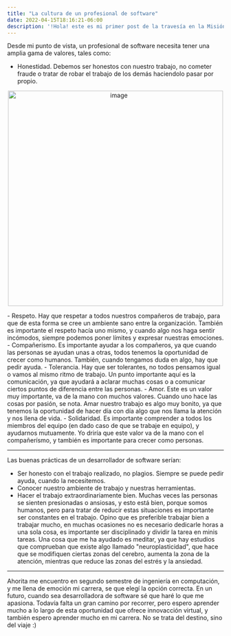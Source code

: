 ```yaml
---
title: "La cultura de un profesional de software"
date: 2022-04-15T18:16:21-06:00
description: '!Hola! este es mi primer post de la travesía en la Misión de Backend con Node JS de Launch X.'
---
```


Desde mi punto de vista, un profesional de software necesita tener una amplia gama de valores, tales como: 
- Honestidad. Debemos ser honestos con nuestro trabajo, no cometer fraude o tratar de robar el trabajo de los demás haciendolo pasar por propio. 
<p align="center">
<img width="500" alt="image" src="https://user-images.githubusercontent.com/89166148/170618460-456294a0-02b3-4342-afbf-6c8c5a56661f.png">
</p>
- Respeto. Hay que respetar a todos nuestros compañeros de trabajo, para que de esta forma se cree un ambiente sano entre la organización. También es importante el respeto hacía uno mismo, y cuando algo nos haga sentir incómodos, siempre podemos poner límites y expresar nuestras emociones.
- Compañerismo. Es importante ayudar a los compañeros, ya que cuando las personas se ayudan unas a otras, todos tenemos la oportunidad de crecer como humanos. También, cuando tengamos duda en algo,  hay que pedir ayuda. 
- Tolerancia. Hay que ser tolerantes, no todos pensamos igual o vamos al mismo ritmo de trabajo. Un punto importante aquí es la comunicación, ya que ayudará a aclarar muchas cosas o a comunicar ciertos puntos de diferencia entre las personas.
- Amor. Este es un valor muy importante, va de la mano con muchos valores. Cuando uno hace las cosas por pasión, se nota. Amar nuestro trabajo es algo muy bonito, ya que tenemos la oportunidad de hacer día con día algo que nos llama la atención y nos llena de vida.
- Solidaridad. Es importante comprender a todos los miembros del equipo (en dado caso de que se trabaje en equipo), y ayudarnos mutuamente. Yo driría que este valor va de la mano con el compañerísmo, y también es importante para crecer como personas.

---

Las buenas prácticas de un desarrollador de software serían:
- Ser honesto con el trabajo realizado, no plagios. Siempre se puede pedir ayuda, cuando la necesitemos.
- Conocer nuestro ambiente de trabajo y nuestras herramientas.
- Hacer el trabajo extraordinariamente bien. Muchas veces las personas se sienten presionadas o ansiosas, y esto está bien, porque somos humanos, pero para tratar de reducir estas situaciones es importante ser constantes en el trabajo. Opino que es preferible trabajar bien a trabajar mucho, en muchas ocasiones no es necesario dedicarle horas a una sola cosa, es importante ser disciplinado y dividir la tarea en minis tareas. Una cosa que me ha ayudado es meditar, ya que hay estudios que comprueban que existe algo llamado "neuroplasticidad", que hace que se modifiquen ciertas zonas del cerebro, aumenta la zona de la atención, mientras que reduce las zonas del estrés y la ansiedad.

---

Ahorita me encuentro en segundo semestre de ingeniería en computación, y me llena de emoción mi carrera, se que elegí la opción correcta. En un futuro, cuando sea desarrolladora de software sé que haré lo que me apasiona. Todavía falta un gran camino por recorrer, pero espero aprender mucho a lo largo de esta oportunidad que ofrece innovacción virtual, y también espero aprender mucho en mi carrera. No se trata del destino, sino del viaje  :)
